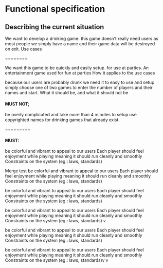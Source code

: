 Functional specification
========

## Describing the current situation

We want to develop a drinking game. this game doesn't really need users as
most people we simply have a name and their game data will be destroyed
on exit.
Use cases

========

We want this game to be quickly and easily setup. for use at parties. An
entertainment game used for fun at parties
How it applies to the use cases

because our users are probably drunk we need it to easy to use and setup
simply choose one of two games to enter the number of players and their
names and start.
What it should be, and what it should not be

#### MUST NOT;
be overly complicated and take more than 4 minutes to setup
use copyrighted names for drinking games that already exist.

=========

#### MUST:
be colorful and vibrant to appeal to our users
Each player should feel enjoyment while playing meaning it should
run cleanly and smoothly
Constraints on the system (eg.: laws, standards)

Merge test
be colorful and vibrant to appeal to our users
Each player should feel enjoyment while playing meaning it should
run cleanly and smoothly
Constraints on the system (eg.: laws, standards)

be colorful and vibrant to appeal to our users
Each player should feel enjoyment while playing meaning it should
run cleanly and smoothly
Constraints on the system (eg.: laws, standards)

be colorful and vibrant to appeal to our users
Each player should feel enjoyment while playing meaning it should
run cleanly and smoothly
Constraints on the system (eg.: laws, standards)
v

be colorful and vibrant to appeal to our users
Each player should feel enjoyment while playing meaning it should
run cleanly and smoothly
Constraints on the system (eg.: laws, standards)

be colorful and vibrant to appeal to our users
Each player should feel enjoyment while playing meaning it should
run cleanly and smoothly
Constraints on the system (eg.: laws, standards)v
v